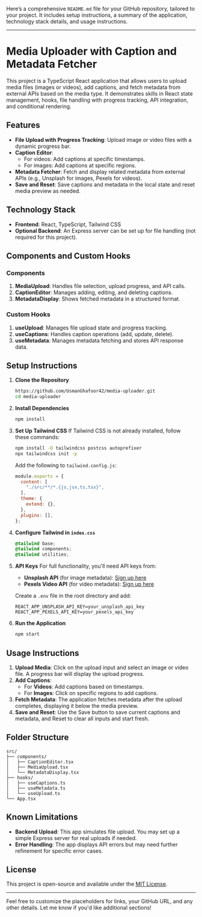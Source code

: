 Here’s a comprehensive `README.md` file for your GitHub repository, tailored to your project. It includes setup instructions, a summary of the application, technology stack details, and usage instructions.

---

# Media Uploader with Caption and Metadata Fetcher

This project is a TypeScript React application that allows users to upload media files (images or videos), add captions, and fetch metadata from external APIs based on the media type. It demonstrates skills in React state management, hooks, file handling with progress tracking, API integration, and conditional rendering.

## Features

- **File Upload with Progress Tracking**: Upload image or video files with a dynamic progress bar.
- **Caption Editor**: 
  - For videos: Add captions at specific timestamps.
  - For images: Add captions at specific regions.
- **Metadata Fetcher**: Fetch and display related metadata from external APIs (e.g., Unsplash for images, Pexels for videos).
- **Save and Reset**: Save captions and metadata in the local state and reset media preview as needed.

## Technology Stack

- **Frontend**: React, TypeScript, Tailwind CSS
- **Optional Backend**: An Express server can be set up for file handling (not required for this project).

## Components and Custom Hooks

### Components

1. **MediaUpload**: Handles file selection, upload progress, and API calls.
2. **CaptionEditor**: Manages adding, editing, and deleting captions.
3. **MetadataDisplay**: Shows fetched metadata in a structured format.

### Custom Hooks

1. **useUpload**: Manages file upload state and progress tracking.
2. **useCaptions**: Handles caption operations (add, update, delete).
3. **useMetadata**: Manages metadata fetching and stores API response data.

## Setup Instructions

1. **Clone the Repository**
   ```bash
   https://github.com/UsmanGhafoor42/media-uploader.git
   cd media-uploader
   ```

2. **Install Dependencies**
   ```bash
   npm install
   ```

3. **Set Up Tailwind CSS**
   If Tailwind CSS is not already installed, follow these commands:
   ```bash
   npm install -D tailwindcss postcss autoprefixer
   npx tailwindcss init -p
   ```
   Add the following to `tailwind.config.js`:
   ```javascript
   module.exports = {
     content: [
       "./src/**/*.{js,jsx,ts,tsx}",
     ],
     theme: {
       extend: {},
     },
     plugins: [],
   };
   ```

4. **Configure Tailwind in `index.css`**
   ```css
   @tailwind base;
   @tailwind components;
   @tailwind utilities;
   ```

5. **API Keys**
   For full functionality, you'll need API keys from:
   - **Unsplash API** (for image metadata): [Sign up here](https://unsplash.com/developers)
   - **Pexels Video API** (for video metadata): [Sign up here](https://www.pexels.com/api/)
   
   Create a `.env` file in the root directory and add:
   ```plaintext
   REACT_APP_UNSPLASH_API_KEY=your_unsplash_api_key
   REACT_APP_PEXELS_API_KEY=your_pexels_api_key
   ```

6. **Run the Application**
   ```bash
   npm start
   ```

## Usage Instructions

1. **Upload Media**: Click on the upload input and select an image or video file. A progress bar will display the upload progress.
2. **Add Captions**:
   - For **Videos**: Add captions based on timestamps.
   - For **Images**: Click on specific regions to add captions.
3. **Fetch Metadata**: The application fetches metadata after the upload completes, displaying it below the media preview.
4. **Save and Reset**: Use the Save button to save current captions and metadata, and Reset to clear all inputs and start fresh.

## Folder Structure

```plaintext
src/
├── components/
│   ├── CaptionEditor.tsx
│   ├── MediaUpload.tsx
│   └── MetadataDisplay.tsx
├── hooks/
│   ├── useCaptions.ts
│   ├── useMetadata.ts
│   └── useUpload.ts
└── App.tsx
```

## Known Limitations

- **Backend Upload**: This app simulates file upload. You may set up a simple Express server for real uploads if needed.
- **Error Handling**: The app displays API errors but may need further refinement for specific error cases.

## License

This project is open-source and available under the [MIT License](LICENSE).

---

Feel free to customize the placeholders for links, your GitHub URL, and any other details. Let me know if you'd like additional sections!
